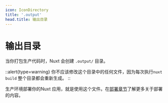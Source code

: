 ```yaml
---
icon: IconDirectory
title: '.output'
head.title: 输出目录
---
```


# 输出目录

当你打包生产代码时，Nuxt 会创建 `.output/` 目录。

::alert{type=warning}
你不应该修改这个目录中的任何文件，因为每次执行`nuxt build` 整个目录都会重新生成。
::

生产环境部署你的Nuxt 应用，就是使用这个文件。在[部署章节](/guide/deploy)了解更多关于部署的内容。
